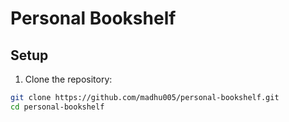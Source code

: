 # Personal Bookshelf

## Setup

1. Clone the repository:

```bash
git clone https://github.com/madhu005/personal-bookshelf.git
cd personal-bookshelf
```
